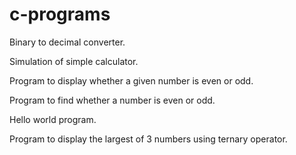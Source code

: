 # c-programs

Binary to decimal converter.

Simulation of simple calculator.

Program to display whether a given number is even or odd.

Program to find whether a number is even or odd.

Hello world program.

Program to display the largest of 3 numbers using ternary operator.


